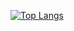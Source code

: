 [![Top Langs](https://github-readme-stats-git-masterrstaa-rickstaa.vercel.app/api/top-langs/?username=Keobkeig)](https://github.com/Keobkeig/github-readme-stats)
